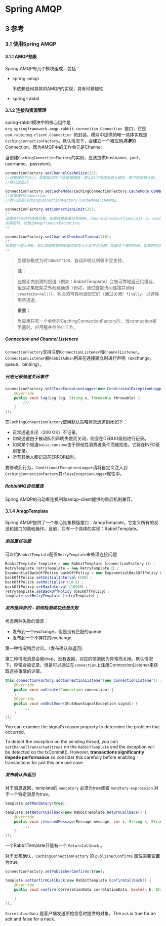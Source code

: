 # Spring AMQP

## 3 参考

### 3.1 使用Spring AMQP

#### 3.1.1 AMQP抽象

Spring AMQP有几个模块组成，包括：

* spring-amqp

  不依赖任何具体的AMQP的实现，具有可移植性

* spring-rabbit

#### 3.1.2 连接和资源管理

spring-rabbit模块中的核心组件是```org.springframework.amqp.rabbit.connection.Connection ```接口，它是```com.rabbitmq.client.Connection ```的封装。模块中提供的唯一具体实现是```CachingConnectionFactory```。默认情况下，会建立一个被应用***共享***的Connection，因为AMQP中的工作单元是Channel。

当创建```CachingConnectionFactory```的实例，应该提供hostname、port、username、password。

```java
connectionFactory.setChannelCacheSize(25);        
//调整缓存的大小，如果超过25个信道被释放，那么25个信道会进入缓存，剩下的会被关掉。
//默认值是25

connectionFactory.setCacheMode(CachingConnectionFactory.CacheMode.CONNECTION);            
//设置缓存Connection
//默认值是CachingConnectionFactory.CacheMode.CHANNEL

connectionFactory.setConnectionLimit(25);
/*
设置总共允许的连接总数，如果连接数量达到限制，channelCheckoutTimeLimit is used to wait for a connection to become 空闲
如果超时，则抛出AmqpTimeoutException。
*/

connectionFactory.setChannelCheckoutTimeout(10);
/*
如果这个值大于0，那么信道数量如果超过缓存大小就不会创建，阻塞这个值的时间，如果超过这个时间，则抛出AmqpTimeoutException。
*/
```

> 当缓存模式为时`CONNECTION`，自动声明队列等不受支持。 

> **注：**
>
> 在框架内创建的信道（例如：RabbitTemplate）会被可靠地返还给缓存，但是如果框架之外创建通道（例如，通过直接访问连接并调用`createChannel()`），则必须可靠地返回它们（通过关闭）`finally`，以避免用尽通道。 

> **重要：**
>
> 当应用只有一个单例的CachingConnectionFactory时，当connection被阻塞时，应用程序会停止工作。

##### Connection and Channel Listeners

```ConnectionFactory```支持注册```ConnectionListener```和```ChannelListener```。```ConnectionListener```被```RabbitAdmin```用来在连接建立时进行声明（exchange，queue，binding）。

##### 日志记录频道关闭事件

```java
connectionFactory.setCloseExceptionLogger(new ConditionalExceptionLogger() {
    @Override
    public void log(Log log, String s, Throwable throwable) {
        ///
    }
});
```

在`CachingConnectionFactory`使用默认策略登录通道封闭如下：

- 正常通道关闭（200 OK）不记录。
- 如果通道由于被动队列声明失败而关闭，则会在DEBUG级别进行记录。
- 如果某个频道`basic.consume`由于排他性消费者条件而被拒绝，它将在INFO级别登录。
- 所有其他人都记录在ERROR级别。

要修改此行为，`ConditionalExceptionLogger`请将自定义注入到 `CachingConnectionFactory`其`closeExceptionLogger`属性中。

##### RabbitMQ自动重连

Spring AMQP的自动重连机制和amqp-client提供的重启机制兼容。

#### 3.1.4 AmqpTemplate

Spring AMQP提供了一个核心抽象模版接口：AmqpTemplate。它定义所有的发送和接口的基础操作。目前，只有一个具体的实现：RabbitTemplate。

##### 添加重试功能

可以给``` RabbitTemplate ```配置``` RetryTemplate ```来处理连接问题

```java
RabbitTemplate template = new RabbitTemplate（connectionFactory（））;
RetryTemplate retryTemplate = new RetryTemplate（）;
ExponentialBackOffPolicy backOffPolicy = new ExponentialBackOffPolicy（）;
backOffPolicy.setInitialInterval（500）;
backOffPolicy.setMultiplier（10.0）;
backOffPolicy.setMaxInterval（10000）;
retryTemplate.setBackOffPolicy（backOffPolicy）;
template.setRetryTemplate（retryTemplate）;
```

##### 发布是异步的 - 如何检测成功还是失败

考虑两种失败的情景：

* 发布到一个exchange，但是没有匹配的queue
* 发布到一个不存在的exchange

第一种情况稍后讨论。（发布确认和返回）

第二种情况消息会被drop，没有返回，对应的信道因为异常而关闭。默认情况下，异常会被记录，但是可以通过在```connection```上注册ConnectionListener来获取这些事情的详情。

```java
this.connectionFactory.addConnectionListener(new ConnectionListener() {
    @Override
    public void onCreate(Connection connection) {
    }
    @Override
    public void onShutDown(ShutdownSignalException signal) {
    	...
    }
});
```

You can examine the signal’s reason property to determine the problem that occurred.

To detect the exception on the sending thread, you can ```setChannelTransacted(true)``` on the ```RabbitTemplate``` and the exception will be detected on the txCommit(). However, **transactions significantly impede performance** so consider this carefully before enabling transactions for just this one use case.

##### 发布确认和返回

对于消息返回，template的 ```mandatory``` 必须为true或者 ```mandtory-expression``` 对于一个特定消息为true。

```java
template.setMandatory(true);

template.setReturnCallback(new RabbitTemplate.ReturnCallback() {
    @Override
    public void returnedMessage(Message message, int i, String s, String s1, String s2) {
		...
    }
});
```

一个RabbitTemplate只能有一个 ```ReturnCallback``` 。

对于发布确认，```CachingConnectionFactory``` 的 ```publisherConfirms``` 属性需要设置为true。

```java
connectionFactory.setPublisherConfirms(true);

template.setConfirmCallback(new RabbitTemplate.ConfirmCallback() {
    @Override
    public void confirm(CorrelationData correlationData, boolean b, String s) {

    }
});
```

```CorrelationData``` 是客户端发送原始信息时提供的对象。The ```ack``` is true for an ack and false for a nack.


